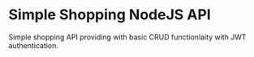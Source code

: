 # Simple Shopping NodeJS API

Simple shopping API providing with basic CRUD functionlaity with JWT authentication.
